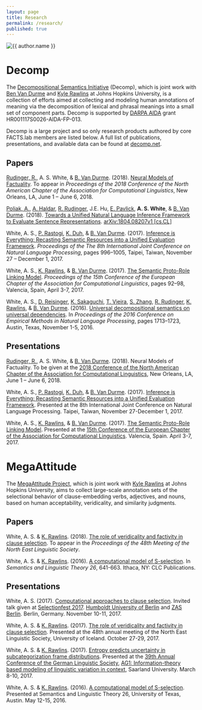 ```yaml
---
layout: page
title: Research
permalink: /research/
published: true
---
```


<div class="page" markdown="1">

<img
    class="me"
    alt="{{ author.name }}"
    src="{{ site.author.photo | relative_url }}"
    srcset="{{ site.author.photo2x | relative_url }} 2x"
/>

# Decomp

The [Decompositional Semantics Initiative](http://decomp.net) (Decomp), which is joint work with [Ben Van Durme](http://www.cs.jhu.edu/~vandurme/) and [Kyle Rawlins](http://sites.krieger.jhu.edu/rawlins/) at Johns Hopkins University, is a collection of efforts aimed at collecting and modeling human annotations of meaning via the decomposition of lexical and phrasal meanings into a small set of component parts. Decomp is supported by [DARPA AIDA](https://www.darpa.mil/program/active-interpretation-of-disparate-alternatives) grant HR001117S0026-AIDA-FP-013.

Decomp is a large project and so only research products authored by core FACTS.lab members are listed below. A full list of publications, presentations, and available data can be found at [decomp.net](http://decomp.net).

## Papers

[Rudinger, R.](http://rudinger.github.io/), A. S. White, & [B. Van Durme](http://www.cs.jhu.edu/~vandurme/). (2018). [Neural Models of Factuality](http://aaronstevenwhite.io/papers/rudinger_neural_2018.pdf). To appear in _Proceedings of the 2018 Conference of the North American Chapter of the Association for Computational Linguistics_, New Orleans, LA, June 1 – June 6, 2018.

[Poliak, A.](http://www.cs.jhu.edu/~apoliak1/), [A. Haldar](http://www.cs.jhu.edu/~vandurme/Haldar.html), [R. Rudinger](http://rudinger.github.io/), J.E. Hu, [E. Pavlick](http://cs.brown.edu/people/epavlick/), **A. S. White**, & [B. Van Durme](http://www.cs.jhu.edu/~vandurme/). (2018). [Towards a Unified Natural Language Inference Framework to Evaluate Sentence Representations](https://arxiv.org/pdf/1804.08207). [arXiv:1804.08207v1 [cs.CL]](https://arxiv.org/abs/1804.08207)

White, A. S., [P. Rastogi](http://www.cs.jhu.edu/~prastog3/), [K. Duh](http://cs.jhu.edu/~kevinduh/), & [B. Van Durme](http://www.cs.jhu.edu/~vandurme/). (2017). [Inference is Everything: Recasting Semantic Resources into a Unified Evaluation Framework](http://aclweb.org/anthology/I/I17/I17-1100.pdf). _Proceedings of the The 8th International Joint Conference on Natural Language Processing_, pages 996–1005, Taipei, Taiwan, November 27 – December 1, 2017.

White, A. S., [K. Rawlins](http://sites.krieger.jhu.edu/rawlins/), & [B. Van Durme](http://www.cs.jhu.edu/~vandurme/). (2017). [The Semantic Proto-Role Linking Model](http://aclweb.org/anthology/E/E17/E17-2015.pdf). _Proceedings of the 15th Conference of the European Chapter of the Association for Computational Linguistics_, pages 92–98, Valencia, Spain, April 3-7, 2017.

White, A. S., [D. Reisinger](http://pages.jh.edu/~dreisin2/), [K. Sakaguchi](http://cs.jhu.edu/~keisuke/), [T. Vieira](https://timvieira.github.io/), [S. Zhang](http://www.cs.jhu.edu/~s.zhang/), [R. Rudinger](http://rudinger.github.io/), [K. Rawlins](http://sites.krieger.jhu.edu/rawlins/), & [B. Van Durme](http://www.cs.jhu.edu/~vandurme/). (2016). [Universal decompositional semantics on universal dependencies](http://aclweb.org/anthology/D/D16/D16-1177.pdf). In _Proceedings of the 2016 Conference on Empirical Methods in Natural Language Processing_, pages 1713–1723, Austin, Texas, November 1-5, 2016.

## Presentations

[Rudinger, R.](http://rudinger.github.io/), A. S. White, & [B. Van Durme](http://www.cs.jhu.edu/~vandurme/). (2018). Neural Models of Factuality. To be given at the [2018 Conference of the North American Chapter of the Association for Computational Linguistics](http://naacl2018.org/), New Orleans, LA, June 1 – June 6, 2018.

White, A. S., [P. Rastogi](http://www.cs.jhu.edu/~prastog3/), [K. Duh](http://cs.jhu.edu/~kevinduh/), & [B. Van Durme](http://www.cs.jhu.edu/~vandurme/). (2017). [Inference is Everything: Recasting Semantic Resources into a Unified Evaluation Framework](http://aaronstevenwhite.io/presentations/slides/white_ijcnlp17_slides.pdf). Presented at the 8th International Joint Conference on Natural Language Processing. Taipei, Taiwan, November 27-December 1, 2017.

White, A. S., [K. Rawlins](http://sites.krieger.jhu.edu/rawlins/), & [B. Van Durme](http://www.cs.jhu.edu/~vandurme/). (2017). [The Semantic Proto-Role Linking Model](https://docs.google.com/presentation/d/1lcl-sSI9FFFbSXT9ajoRyFZXbFW-nucFs8Ahe9p5atM/edit?usp=sharing). Presented at the [15th Conference of the European Chapter of the Association for Computational Linguistics](http://eacl2017.org/). Valencia, Spain. April 3-7, 2017.

<!-- ## Data

Starred datasets were collected by FACTS.lab core members.

* [Semantic Proto-Roles v1.0](http://decomp.net/wp-content/uploads/2015/08/protoroles_eng_pb.tar.gz)

* [Semantic Proto-Roles v2.x](http://decomp.net/wp-content/uploads/2015/08/protoroles_eng_ud1.2.tar.gz)*

* [It Happened v1.0](http://decomp.net/wp-content/uploads/2015/08/it-happened_eng_ud1.2.tar.gz)*

* [WordNet WSD v1.0](http://decomp.net/wp-content/uploads/2015/08/wsd_en_ud1.2.tar.gz)

* [JOCI v1.0](http://decomp.net/wp-content/uploads/2015/08/joci.zip)

* [Recasting RTE v1.0](http://decomp.net/wp-content/uploads/2017/11/inference_is_everything.zip) -->

# MegaAttitude

The [MegaAttitude Project](http://megaattitude.com), which is joint work with [Kyle Rawlins](http://sites.krieger.jhu.edu/rawlins/) at Johns Hopkins University, aims to collect large-scale annotation sets of the selectional behavior of clause-embedding verbs, adjectives, and nouns, based on human acceptability, veridicality, and similarity judgments.

## Papers

White, A. S. & [K. Rawlins](http://sites.krieger.jhu.edu/rawlins/). (2018). [The role of veridicality and factivity in clause selection](http://aaronstevenwhite.io/papers/white_role_2018.pdf). To appear in the *Proceedings of the 48th Meeting of the North East Linguistic Society*.

White, A. S. & [K. Rawlins](http://sites.krieger.jhu.edu/rawlins/). (2016). [A computational model of S-selection](http://aaronstevenwhite.io/papers/white_computational_2016_salt.pdf). In _Semantics and Linguistic Theory 26_, 641-663. Ithaca, NY: CLC Publications.

## Presentations

White, A. S. (2017).  [Computational approaches to clause selection](http://aaronstevenwhite.io/presentations/slides/white_selectionfest2017_slides.pdf).  Invited talk given at [Selectionfest 2017](http://patrickdelliott.com/selectionfest/). [Humboldt University of Berlin](https://www.hu-berlin.de/en/) and [ZAS Berlin](http://www.zas-berlin.de/). Berlin, Germany. November 10-11, 2017.

White, A. S. & [K. Rawlins](http://sites.krieger.jhu.edu/rawlins/). (2017). [The role of veridicality and factivity in clause selection](http://aaronstevenwhite.io/presentations/slides/white_nels48_slides.pdf). Presented at the 48th annual meeting of the North East Linguistic Society, University of Iceland. October 27-29, 2017.

White, A. S. & [K. Rawlins](http://sites.krieger.jhu.edu/rawlins/). (2017). [Entropy predicts uncertainty in subcategorization frame distributions](https://docs.google.com/presentation/d/1h--TW-ITRYdW311gqM_RV5rLFTTIfxU4HOYucVWFNA0/edit?usp=sharing). Presented at the [39th Annual Conference of the German Linguistic Society](http://dgfs2017.uni-saarland.de/wordpress/en/), [AG1: Information-theory based modeling of linguistic variation in context](http://dgfs2017.uni-saarland.de/wordpress/en/sessions/ag-1/), Saarland University. March 8-10, 2017.

White, A. S. & [K. Rawlins](http://sites.krieger.jhu.edu/rawlins/). (2016). [A computational model of S-selection](http://aaronstevenwhite.io/slides/white_salt_2016_slides.pdf). Presented at Semantics and Linguistic Theory 26, University of Texas, Austin. May 12-15, 2016.

<!-- ## Data

* [MegaAttitude v1.0](https://github.com/aaronstevenwhite/MegaAttitudeProject)
* MegaVeridicality v1.0 (released soon) -->

</div>
